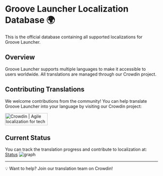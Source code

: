 
# Groove Launcher Localization Database 🌍

This is the official database containing all supported localizations for Groove Launcher.

## Overview

Groove Launcher supports multiple languages to make it accessible to users worldwide. All translations are managed through our Crowdin project.

## Contributing Translations

We welcome contributions from the community! You can help translate Groove Launcher into your language by visiting our Crowdin project:

<a href="https://crowdin.com/project/groove-launcher?utm_term=click-badge-add-on" rel="nofollow"><img style="width:140;height:40px" src="https://badges.crowdin.net/badge/light/crowdin-on-dark.png" srcset="https://badges.crowdin.net/badge/light/crowdin-on-dark.png 1x,https://badges.crowdin.net/badge/light/crowdin-on-dark@2x.png 2x" alt="Crowdin | Agile localization for tech companies" /></a>

## Current Status

You can track the translation progress and contribute to localization at:
[Status](STATUS.md)
![graph](https://badges.awesome-crowdin.com/translation-12985350-737627.png)

---

💡 Want to help? Join our translation team on Crowdin!